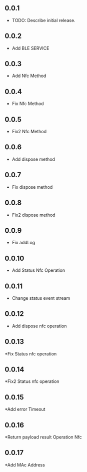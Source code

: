 ## 0.0.1

* TODO: Describe initial release.


## 0.0.2

* Add BLE SERVICE


## 0.0.3

* Add Nfc Method

## 0.0.4

* Fix Nfc Method


## 0.0.5

* Fix2 Nfc Method

## 0.0.6

* Add dispose method

## 0.0.7

* Fix dispose method

## 0.0.8

* Fix2 dispose method

## 0.0.9

* Fix addLog

## 0.0.10

* Add Status Nfc Operation

## 0.0.11

* Change status event stream

## 0.0.12

* Add dispose nfc operation

## 0.0.13

*Fix Status nfc operation

## 0.0.14

*Fix2 Status nfc operation

## 0.0.15

*Add error Timeout

## 0.0.16

*Return payload result Operation Nfc


## 0.0.17

*Add MAc Address